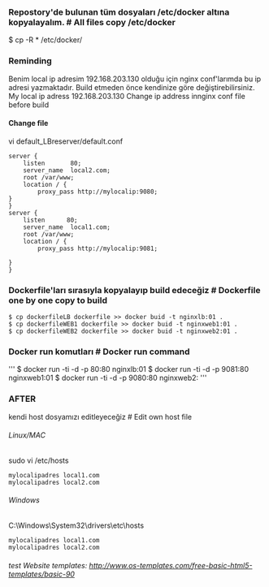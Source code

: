 ### Repostory'de bulunan tüm dosyaları /etc/docker altına kopyalayalım. # All files copy /etc/docker

$ cp -R * /etc/docker/

### Reminding

Benim local ip adresim 192.168.203.130 olduğu için nginx conf'larımda bu ip adresi yazmaktadır. Build etmeden önce kendinize göre değiştirebilirsiniz.
My local ip adress 192.168.203.130 Change ip address innginx conf file before build

#### Change file
vi default_LBreserver/default.conf
```
server {
    listen       80;
    server_name  local2.com;
    root /var/www;
    location / {
        proxy_pass http://mylocalip:9080;
}
}
server {
    listen      80;
    server_name  local1.com;
    root /var/www;
    location / {
        proxy_pass http://mylocalip:9081;

}
}
```
### Dockerfile'ları sırasıyla kopyalayıp build edeceğiz # Dockerfile one by one  copy  to build
```
$ cp dockerfileLB dockerfile >> docker buid -t nginxlb:01 .
$ cp dockerfileWEB1 dockerfile >> docker buid -t nginxweb1:01 .
$ cp dockerfileWEB2 dockerfile >> docker buid -t nginxweb2:01 .
```
### Docker run komutları # Docker run command
'''
$ docker run -ti -d -p 80:80 nginxlb:01
$ docker run -ti -d -p 9081:80 nginxweb1:01
$ docker run -ti -d -p 9080:80 nginxweb2:
'''
### AFTER
kendi host dosyamızı editleyeceğiz # Edit own host file
###### Linux/MAC
sudo vi /etc/hosts
```
mylocalipadres local1.com
mylocalipadres local2.com
```
######  Windows
C:\Windows\System32\drivers\etc\hosts
```
mylocalipadres local1.com
mylocalipadres local2.com
```

###### test Website templates: http://www.os-templates.com/free-basic-html5-templates/basic-90
